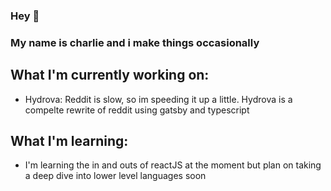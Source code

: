 ### Hey 👋

### My name is charlie and i make things occasionally

## What I'm currently working on:
- Hydrova: Reddit is slow, so im speeding it up a little. Hydrova is a compelte rewrite of reddit using gatsby and typescript
## What I'm learning:
- I'm learning the in and outs of reactJS at the moment but plan on taking a deep dive into lower level languages soon

